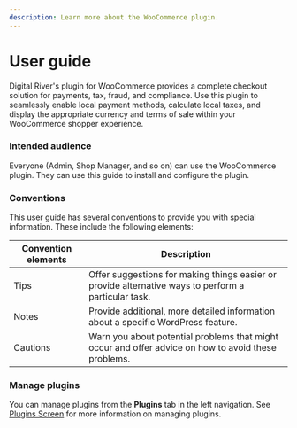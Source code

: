 ```yaml
---
description: Learn more about the WooCommerce plugin.
---
```


# User guide

Digital River's plugin for WooCommerce provides a complete checkout solution for payments, tax, fraud, and compliance. Use this plugin to seamlessly enable local payment methods, calculate local taxes, and display the appropriate currency and terms of sale within your WooCommerce shopper experience.

### Intended audience

Everyone (Admin, Shop Manager, and so on) can use the WooCommerce plugin. They can use this guide to install and configure the plugin.

### Conventions

This user guide has several conventions to provide you with special information. These include the following elements:&#x20;

| Convention elements | Description                                                                                           |
| ------------------- | ----------------------------------------------------------------------------------------------------- |
| Tips                | Offer suggestions for making things easier or provide alternative ways to perform a particular task.  |
| Notes               | Provide additional, more detailed information about a specific WordPress feature.                     |
| Cautions            | Warn you about potential problems that might occur and offer advice on how to avoid these problems.   |

### Manage plugins

You can manage plugins from the **Plugins** tab in the left navigation. See [Plugins Screen](https://wordpress.org/support/article/plugins-screen/?) for more information on managing plugins.
